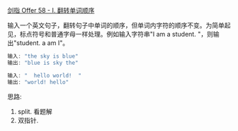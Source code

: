 [剑指 Offer 58 - I. 翻转单词顺序](https://leetcode-cn.com/problems/fan-zhuan-dan-ci-shun-xu-lcof/solution/split-by-wangyk-e9uw/)

输入一个英文句子，翻转句子中单词的顺序，但单词内字符的顺序不变。为简单起见，标点符号和普通字母一样处理。例如输入字符串"I am a student. "，则输出"student. a am I"。

```java
输入: "the sky is blue"
输出: "blue is sky the"

输入: "  hello world!  "
输出: "world! hello"
```

思路: 
1. split. 看题解
2. 双指针.



